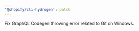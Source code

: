 ```yaml
---
'@shopify/cli-hydrogen': patch
---
```


Fix GraphQL Codegen throwing error related to Git on Windows.

